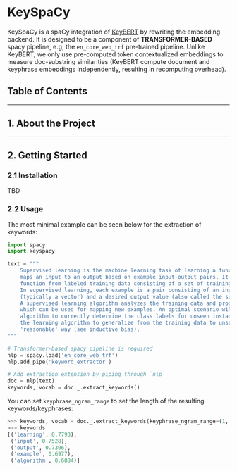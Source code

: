 # __KeySpaCy__

KeySpaCy is a spaCy integration of [KeyBERT](https://github.com/MaartenGr/KeyBERT) by rewriting the embedding backend. It is designed to be a component of __TRANSFORMER-BASED__ spacy pipeline, e.g, the `en_core_web_trf` pre-trained pipeline. Unlike KeyBERT, we only use pre-computed token contextualized embeddings to measure doc-substring similarities (KeyBERT compute document and keyphrase embeddings independently, resulting in recomputing overhead).

## __Table of Contents__

---

## __1. About the Project__

---

## __2. Getting Started__

### __2.1 Installation__

TBD

### __2.2 Usage__

The most minimal example can be seen below for the extraction of keywords:

```python
import spacy
import keyspacy

text = """
    Supervised learning is the machine learning task of learning a function that
    maps an input to an output based on example input-output pairs. It infers a
    function from labeled training data consisting of a set of training examples.
    In supervised learning, each example is a pair consisting of an input object
    (typically a vector) and a desired output value (also called the supervisory signal).
    A supervised learning algorithm analyzes the training data and produces an inferred function,
    which can be used for mapping new examples. An optimal scenario will allow for the
    algorithm to correctly determine the class labels for unseen instances. This requires
    the learning algorithm to generalize from the training data to unseen situations in a
    'reasonable' way (see inductive bias).
"""

# Transformer-based spacy pipeline is required
nlp = spacy.load('en_core_web_trf')
nlp.add_pipe('keyword_extractor')

# Add extraction extension by piping through `nlp`
doc = nlp(text)
keywords, vocab = doc._.extract_keywords()
```

You can set `keyphrase_ngram_range` to set the length of the resulting keywords/keyphrases:

```python
>>> keywords, vocab = doc._.extract_keywords(keyphrase_ngram_range=(1, 1))
>>> keywords
[('learning', 0.7793),
 ('input', 0.7528),
 ('output', 0.7306),
 ('example', 0.6977),
 ('algorithm', 0.6884)]
```
